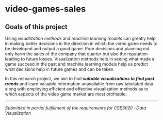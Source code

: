 # video-games-sales

## Goals of this project
Using <i>visualization methods</i> and
<i>machine learning models</i> can greatly help in making better
decisions in the direction in which the video game needs to be
developed and output a good game. Poor decisions and planning
not only harm the sales of the company that quarter but also the
reputation leading to future losses. Visualization methods help in
seeing what made a game succeed in the past and machine
learning models help us predict what decisions help in future
games and can be taken.

In this research project, we aim to find
<i><b>suitable visualizations to find past trends</i></b> and learn valuable
information unavailable from raw tabulated data along with
employing efficient and effective visualization methods as to
which aspects of the video game market are most profitable.

<hr>
<i>Submitted in partial fulfillment of the requirements for CSE3020 : Data Visualization</i>
